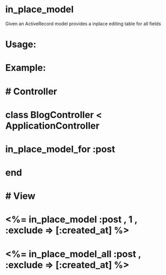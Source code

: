 in_place_model
==============

Given an ActiveRecord model provides a inplace editing table for all fields

Usage:
======

  # Example:
  #
  #   # Controller
  #   class BlogController < ApplicationController
  #     in_place_model_for :post
  #   end
  #
  #   # View
  #   <%= in_place_model :post , 1 , :exclude => [:created_at] %>
  #   <%= in_place_model_all :post  , :exclude => [:created_at] %>
  #
